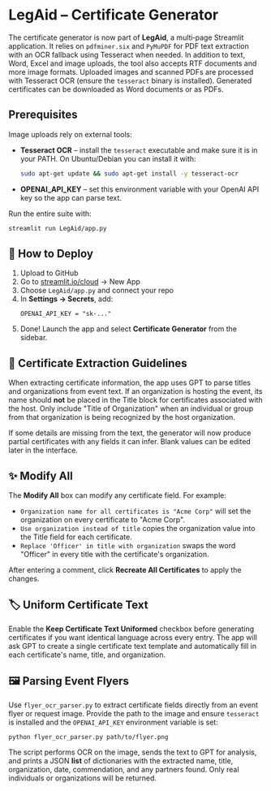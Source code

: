 # LegAid – Certificate Generator

The certificate generator is now part of **LegAid**, a multi‑page Streamlit application.
It relies on `pdfminer.six` and `PyMuPDF` for PDF text extraction with an OCR fallback using Tesseract when needed. In addition to text, Word, Excel and image uploads, the tool also accepts RTF documents and more image formats.
Uploaded images and scanned PDFs are processed with Tesseract OCR (ensure the `tesseract` binary is installed). Generated certificates can be downloaded as Word documents or as PDFs.

## Prerequisites

Image uploads rely on external tools:

- **Tesseract OCR** – install the `tesseract` executable and make sure it is in your PATH. On Ubuntu/Debian you can install it with:

  ```bash
  sudo apt-get update && sudo apt-get install -y tesseract-ocr
  ```

- **OPENAI_API_KEY** – set this environment variable with your OpenAI API key so the app can parse text.

Run the entire suite with:

```bash
streamlit run LegAid/app.py
```

## 🚀 How to Deploy

1. Upload to GitHub
2. Go to [streamlit.io/cloud](https://streamlit.io/cloud) → New App
3. Choose `LegAid/app.py` and connect your repo
4. In **Settings → Secrets**, add:
   ```
   OPENAI_API_KEY = "sk-..."
   ```
5. Done! Launch the app and select **Certificate Generator** from the sidebar.

## 📝 Certificate Extraction Guidelines

When extracting certificate information, the app uses GPT to parse titles and organizations from event text. If an organization is hosting the event, its name should **not** be placed in the Title block for certificates associated with the host. Only include "Title of Organization" when an individual or group from that organization is being recognized by the host organization.

If some details are missing from the text, the generator will now produce partial certificates with any fields it can infer. Blank values can be edited later in the interface.

## ✨ Modify All

The **Modify All** box can modify any certificate field. For example:

- `Organization name for all certificates is "Acme Corp"` will set the organization on every certificate to "Acme Corp".
- `Use organization instead of title` copies the organization value into the Title field for each certificate.
- `Replace 'Officer' in title with organization` swaps the word "Officer" in every title with the certificate's organization.

After entering a comment, click **Recreate All Certificates** to apply the changes.

## 🏷️ Uniform Certificate Text

Enable the **Keep Certificate Text Uniformed** checkbox before generating certificates if you want identical language across every entry. The app will ask GPT to create a single certificate text template and automatically fill in each certificate's name, title, and organization.

## 🖼️ Parsing Event Flyers

Use `flyer_ocr_parser.py` to extract certificate fields directly from an event flyer or request image. Provide the path to the image and ensure `tesseract` is installed and the `OPENAI_API_KEY` environment variable is set:

```bash
python flyer_ocr_parser.py path/to/flyer.png
```

The script performs OCR on the image, sends the text to GPT for analysis, and prints a JSON **list** of dictionaries with the extracted name, title, organization, date, commendation, and any partners found. Only real individuals or organizations will be returned.
